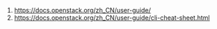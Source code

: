 

1. https://docs.openstack.org/zh_CN/user-guide/
2. https://docs.openstack.org/zh_CN/user-guide/cli-cheat-sheet.html
